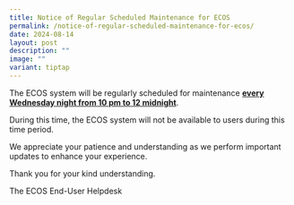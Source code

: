 ```yaml
---
title: Notice of Regular Scheduled Maintenance for ECOS
permalink: /notice-of-regular-scheduled-maintenance-for-ecos/
date: 2024-08-14
layout: post
description: ""
image: ""
variant: tiptap
---
```

<p>The ECOS system will be regularly scheduled for maintenance <strong><u>every Wednesday night from 10 pm to 12 midnight</u></strong>.</p>
<p>During this time, the ECOS system will not be available to users during
this time period.</p>
<p>We appreciate your patience and understanding as we perform important
updates to enhance your experience.</p>
<p>Thank you for your kind understanding.</p>
<p>The ECOS End-User Helpdesk</p>